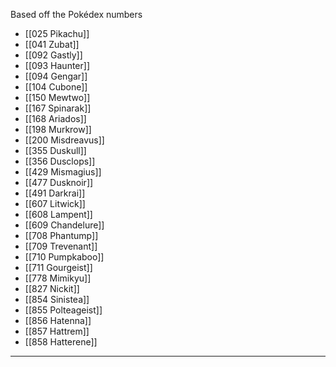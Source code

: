 Based off the Pokédex numbers

- [[025 Pikachu]]
- [[041 Zubat]]
- [[092 Gastly]]
- [[093 Haunter]]
- [[094 Gengar]]
- [[104 Cubone]]
- [[150 Mewtwo]]
- [[167 Spinarak]]
- [[168 Ariados]]
- [[198 Murkrow]]
- [[200 Misdreavus]]
- [[355 Duskull]]
- [[356 Dusclops]]
- [[429 Mismagius]]
- [[477 Dusknoir]]
- [[491 Darkrai]]
- [[607 Litwick]]
- [[608 Lampent]]
- [[609 Chandelure]]
- [[708 Phantump]]
- [[709 Trevenant]]
- [[710 Pumpkaboo]]
- [[711 Gourgeist]]
- [[778 Mimikyu]]
- [[827 Nickit]]
- [[854 Sinistea]]
- [[855 Polteageist]]
- [[856 Hatenna]]
- [[857 Hattrem]]
- [[858 Hatterene]]

----

